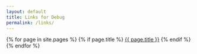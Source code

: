 ```yaml
---
layout: default
title: Links for Debug
permalink: /links/
---
```


{% for page in site.pages %}
  {% if page.title %}
  <a class="page-link" href="{{ page.url | prepend: site.baseurl }}">{{ page.title }}</a>
  {% endif %}
{% endfor %}
